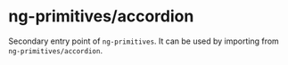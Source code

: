 # ng-primitives/accordion

Secondary entry point of `ng-primitives`. It can be used by importing from `ng-primitives/accordion`.
